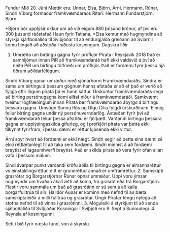 Fundur Mið 20. Júní
Mættir eru: Unnar, Elsa, Björn, Árni, Hermann, Rúnar, Sindri Víborg formaður framkvæmdaráðs
Ritari: Hermann
Fundarstjórn: Björn

*Björn þór upplýsir okkur um að við eigum 880 þúsund krónur, af því eru 300 þúsund ráðstafað í laun
fyrir Tatiana.
*Elsa kemur með hugmyndina að styrkja sjálfboðaliða til Svíþjóðar til að endurgjalda greiðann að
Svíarnir komu hingað að aðstoða í síðustu kosningum.
Dagskrá liðir

1. Umræða um birtingu gagna fyrir prófkjör Pírata í Reykjavík 2018
Það er samhljómur innan PíR að framkvæmdaráð hafi ekki valdsvið
á því að neita PíR um birtingu tölfræði um prófkjör. Það er fordæmi
fyrir þessu hjá öðrum aðildarfélögum.

Sindri Víborg opnar umræður með sjónarhorni Framkvæmdaráðs.
Sindra er sama um birtingu á þessum gögnum hanns afstaða er
að ef það er verið að fylgja eftir lögum pírata þá er hann sáttur.
Úrskurður framkvæmdaráðs segir að birting persónugagna komi alltaf
niður á framkvæmdaráði. Samkvæmt tveimur lögfræðingum innan Pírata
ber framkvæmdaráð ábyrgð á birtingu þessara gagna.
Umsögn Sunnu Rós og Olgu Cilia fylgdi úrskurðinum.
Einnig fellur birting gagna undir ný persónuverndarlög. Ástæðan
fyrir því að framkvæmdaráð tekur þessa afstöðu er fjölþætt.
Varðandi birtingu þessara gagna er upplýsingaskilda gífurleg, og
í prófkjöri pírata var þetta ekki tilkynnt fyrirfram, í þessu dæmi
er réttur kjósenda ekki virtur.

Árni spyr hvort að fordæmi er ekki nægt. Sindri segir að þetta eina
dæmi sé ekki réttlætanlegt til að taka sem fordæmi. Sindri minnist á
að fordæmi breytist ef lagaumhverfi breytist. Það er skilda pírata að
vera fyrir ofan allan vafa í þessum málum.

Sindi ávarpar punkt varðandi kröfu aðila til birtingu gagna er
almannaréttur vs einstaklingsréttur, eitt er grunnréttur annað er umframréttur.
2. Samskipti grasrótar og Borgarstjórnar
Rúnar opnar umræður. Uppi voru ýmsar hugmyndir um hvaðan ákall
ætti að koma, frá grasrót eða frá Borgarstjórn. Flestir voru
sammála um það að grasrótinn er sú sem á að kalla borgarfulltrúa
til sín.
Halldór Auðar er kominn með nefnd til að bæta samskiptaleiðir á
milli fulltrúa og grasrótar. Ungir Píratar fengu nýlega að stofna
nefnd til að vinna í grasrótinni.
3. Möguleiki á styrkjum til að senda sjálboðaliða til Svíþjóðar
Kosningar í Svíþjóð eru 9. Sept á Sunnudegi.
4. Reynsla af kosningunni

Sett í bið fyrir næsta fund, von á skýrslu.